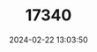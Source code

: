 ---
title: "17340"
category: "Pipistrellus endoi"
draft: false
date: 2024-02-22 13:03:50
languages:
  Japanese: ["MoriaburaKoumori"]
  English: ["Endo's Pipistrelle"]
---